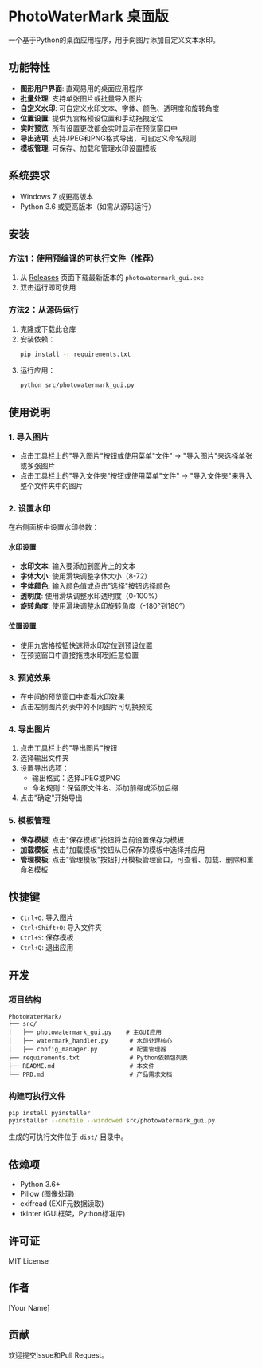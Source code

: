 # PhotoWaterMark 桌面版

一个基于Python的桌面应用程序，用于向图片添加自定义文本水印。

## 功能特性

- **图形用户界面**: 直观易用的桌面应用程序
- **批量处理**: 支持单张图片或批量导入图片
- **自定义水印**: 可自定义水印文本、字体、颜色、透明度和旋转角度
- **位置设置**: 提供九宫格预设位置和手动拖拽定位
- **实时预览**: 所有设置更改都会实时显示在预览窗口中
- **导出选项**: 支持JPEG和PNG格式导出，可自定义命名规则
- **模板管理**: 可保存、加载和管理水印设置模板

## 系统要求

- Windows 7 或更高版本
- Python 3.6 或更高版本（如需从源码运行）

## 安装

### 方法1：使用预编译的可执行文件（推荐）

1. 从 [Releases](https://github.com/your-username/PhotoWaterMark/releases) 页面下载最新版本的 `photowatermark_gui.exe`
2. 双击运行即可使用

### 方法2：从源码运行

1. 克隆或下载此仓库
2. 安装依赖：
   ```bash
   pip install -r requirements.txt
   ```
3. 运行应用：
   ```bash
   python src/photowatermark_gui.py
   ```

## 使用说明

### 1. 导入图片

- 点击工具栏上的"导入图片"按钮或使用菜单"文件" -> "导入图片"来选择单张或多张图片
- 点击工具栏上的"导入文件夹"按钮或使用菜单"文件" -> "导入文件夹"来导入整个文件夹中的图片

### 2. 设置水印

在右侧面板中设置水印参数：

#### 水印设置
- **水印文本**: 输入要添加到图片上的文本
- **字体大小**: 使用滑块调整字体大小（8-72）
- **字体颜色**: 输入颜色值或点击"选择"按钮选择颜色
- **透明度**: 使用滑块调整水印透明度（0-100%）
- **旋转角度**: 使用滑块调整水印旋转角度（-180°到180°）

#### 位置设置
- 使用九宫格按钮快速将水印定位到预设位置
- 在预览窗口中直接拖拽水印到任意位置

### 3. 预览效果

- 在中间的预览窗口中查看水印效果
- 点击左侧图片列表中的不同图片可切换预览

### 4. 导出图片

1. 点击工具栏上的"导出图片"按钮
2. 选择输出文件夹
3. 设置导出选项：
   - 输出格式：选择JPEG或PNG
   - 命名规则：保留原文件名、添加前缀或添加后缀
4. 点击"确定"开始导出

### 5. 模板管理

- **保存模板**: 点击"保存模板"按钮将当前设置保存为模板
- **加载模板**: 点击"加载模板"按钮从已保存的模板中选择并应用
- **管理模板**: 点击"管理模板"按钮打开模板管理窗口，可查看、加载、删除和重命名模板

## 快捷键

- `Ctrl+O`: 导入图片
- `Ctrl+Shift+O`: 导入文件夹
- `Ctrl+S`: 保存模板
- `Ctrl+Q`: 退出应用

## 开发

### 项目结构

```
PhotoWaterMark/
├── src/
│   ├── photowatermark_gui.py    # 主GUI应用
│   ├── watermark_handler.py      # 水印处理核心
│   ├── config_manager.py         # 配置管理器
├── requirements.txt              # Python依赖包列表
├── README.md                     # 本文件
└── PRD.md                        # 产品需求文档
```

### 构建可执行文件

```bash
pip install pyinstaller
pyinstaller --onefile --windowed src/photowatermark_gui.py
```

生成的可执行文件位于 `dist/` 目录中。

## 依赖项

- Python 3.6+
- Pillow (图像处理)
- exifread (EXIF元数据读取)
- tkinter (GUI框架，Python标准库)

## 许可证

MIT License

## 作者

[Your Name]

## 贡献

欢迎提交Issue和Pull Request。